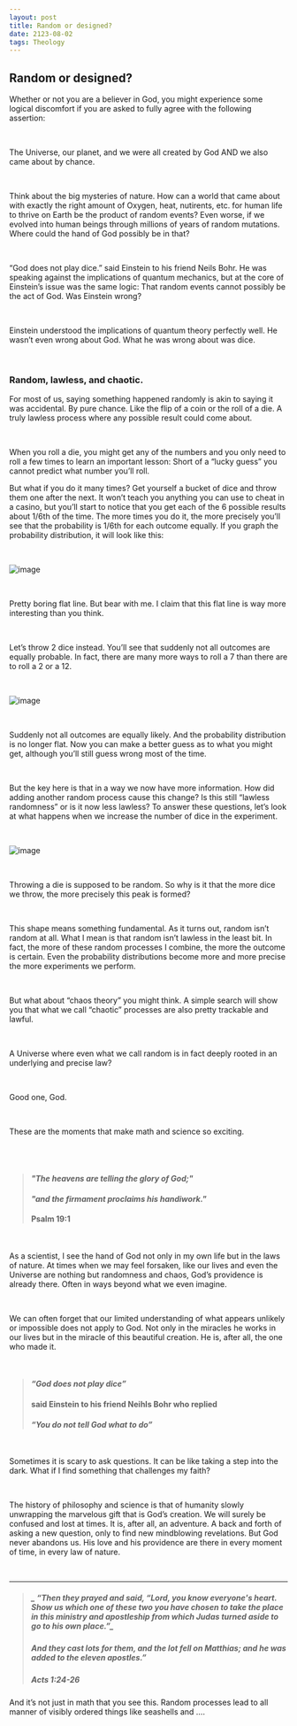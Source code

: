 ```yaml
---
layout: post
title: Random or designed?
date: 2123-08-02 
tags: Theology
---
```

## Random or designed?


Whether or not you are a believer in God, you might experience some logical discomfort if you are asked to fully agree with the following assertion:

<br>

The Universe, our planet, and we were all created by God 
AND we also came about by chance. 

<br>

Think about the big mysteries of nature. How can a world that came about with exactly the right amount of Oxygen, heat, nutirents, etc. for human life to thrive on Earth be the product of random events? Even worse, if we evolved into human beings through millions of years of random mutations. Where could the hand of God possibly be in that? 

<br>

“God does not play dice.” said Einstein to his friend Neils Bohr. 
He was speaking against the implications of quantum mechanics, but at the core of Einstein’s issue was the same logic: That random events cannot possibly be the act of God. Was Einstein wrong?

<br>

Einstein understood the implications of quantum theory perfectly well. He wasn’t even wrong about God. What he was wrong about was dice.  

<br>

### Random, lawless, and chaotic.


For most of us, saying something happened randomly is akin to saying it was accidental. By pure chance. Like the flip of a coin or the roll of a die. A truly lawless process where any possible result could come about. 

<br>

When you roll a die, you might get any of the numbers and you only need to roll a few times to learn an important lesson: Short of a “lucky guess” you cannot predict what number you’ll roll. 

But what if you do it many times? Get yourself a bucket of dice and throw them one after the next. It won’t teach you anything you can use to cheat in a casino, but you’ll start to notice that you get each of the 6 possible results about 1/6th of the time. The more times you do it, the more precisely you’ll see that the probability is 1/6th for each outcome equally. If you graph the probability distribution, it will look like this: 

<br>

![image](https://github.com/FernandaPsihas/FernandaPsihas.github.io/blob/main/_posts/img/diceprob1.png?raw=true)

<br>


Pretty boring flat line. But bear with me. I claim that this flat line is way more interesting than you think. 

<br>

Let’s throw 2 dice instead. You’ll see that suddenly not all outcomes are equally probable. 
In fact, there are many more ways to roll a 7 than there are to roll a 2 or a 12. 

<br>

![image](https://github.com/FernandaPsihas/FernandaPsihas.github.io/blob/main/_posts/img/dice.png?raw=true)


<br>

Suddenly not all outcomes are equally likely. And the probability distribution is no longer flat. Now you can make a better guess as to what you might get, although you’ll still guess wrong most of the time. 

<br>

But the key here is that in a way we now have more information. How did adding another random process cause this change? Is this still “lawless randomness” or is it now less lawless? To answer these questions, let’s look at what happens when we increase the number of dice in the experiment. 

<br>

![image](https://github.com/FernandaPsihas/FernandaPsihas.github.io/blob/main/_posts/img/diceprob.gif?raw=true)

<br>

Throwing a die is supposed to be random. So why is it that the more dice we throw, the more precisely this peak is formed? 

<br>

This shape means something fundamental. As it turns out,  random isn’t random at all. What I mean is that random isn’t lawless in the least bit. In fact, the more of these random processes I combine, the more the outcome is certain. Even the probability distributions become more and more precise the more experiments we perform. 

<br>

But what about “chaos theory” you might think. A simple search will show you that what we call “chaotic” processes are also pretty trackable and lawful. 

<br>


A Universe where even what we call random is in fact deeply rooted in an underlying and precise law? 

<br>

Good one, God. 

<br>

These are the moments that make math and science so exciting. 

<br>


<br>

> #### _"The heavens are telling the glory of God;"_
> #### _"and the firmament proclaims his handiwork."_
> ####                                 Psalm 19:1
<br>



As a scientist, I see the hand of God not only in my own life but in the laws of nature. At times when we may feel forsaken, like our lives and even the Universe are nothing but randomness and chaos, God’s providence is already there. Often in ways beyond what we even imagine. 


<br>

We can often forget that our limited understanding of what appears unlikely or impossible does not apply to God. Not only in the miracles he works in our lives but in the miracle of this beautiful creation. He is, after all, the one who made it. 

<br>

> #### _“God does not play dice”_
> #### said Einstein to his friend Neihls Bohr who replied
> #### _“You do not tell God what to do”_

<br>

Sometimes it is scary to ask questions. It can be like taking a step into the dark. What if I find something that challenges my faith? 

<br>


The history of philosophy and science is that of humanity slowly unwrapping the marvelous gift that is God’s creation. We will surely be confused and lost at times.  It is, after all, an adventure. A back and forth of asking a new question, only to find new mindblowing revelations. But God never abandons us. His love and his providence are there in every moment of time, in every law of nature. 

<br>

____________________

> ##### _ “Then they prayed and said, “Lord, you know everyone's heart. Show us which one of these two you have chosen to take the place in this ministry and apostleship from which Judas turned aside to go to his own place.”_
> ##### _And they cast lots for them, and the lot fell on Matthias; and he was added to the eleven apostles.”_
> ##### ‭‭Acts‬ ‭1‬:‭24‬-‭26‬ ‭



And it’s not just in math that you see this. Random processes lead to all manner of visibly ordered things like seashells and …. 


















